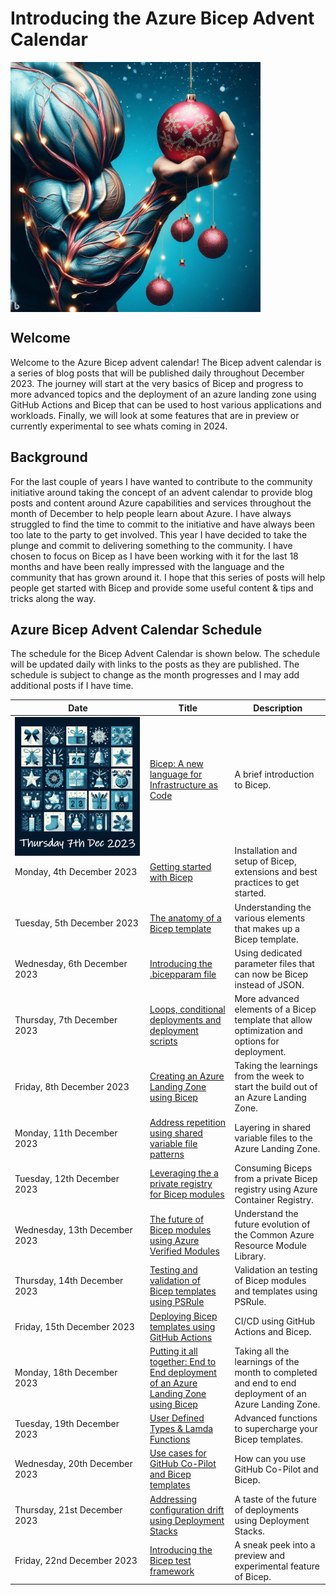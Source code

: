 # Introducing the Azure Bicep Advent Calendar

<!-- markdownlint-disable MD033 -->
<div style="width: 400px; height: 400px; overflow: hidden;">
  <img src="../insight-bicep-advent-calendar/.images/../../blog/.images/edc0a9db-353c-49fb-9843-70bb375a3c62.jpg" alt="Bicep Advent Calendar" style="clip: rect(0px,60px,200px,0px);">
</div>
<!-- markdownlint-restore -->

## Welcome

Welcome to the Azure Bicep advent calendar! The Bicep advent calendar is a series of blog posts that will be published daily throughout December 2023. The journey will start at the very basics of Bicep and progress to more advanced topics and the deployment of an azure landing zone using GitHub Actions and Bicep that can be used to host various applications and workloads. Finally, we will look at some features that are in preview or currently experimental to see whats coming in 2024.

## Background

For the last couple of years I have wanted to contribute to the community initiative around taking the concept of an advent calendar to provide blog posts and content around Azure capabilities and services throughout the month of December to help people learn about Azure. I have always struggled to find the time to commit to the initiative and have always been too late to the party to get involved. This year I have decided to take the plunge and commit to delivering something to the community. I have chosen to focus on Bicep as I have been working with it for the last 18 months and have been really impressed with the language and the community that has grown around it. I hope that this series of posts will help people get started with Bicep and provide some useful content & tips and tricks along the way.

## Azure Bicep Advent Calendar Schedule

The schedule for the Bicep Advent Calendar is shown below. The schedule will be updated daily with links to the posts as they are published. The schedule is subject to change as the month progresses and I may add additional posts if I have time.

| Date                                                                                              | Title                                                                                   | Description                                                                                            |
|---------------------------------------------------------------------------------------------------|-----------------------------------------------------------------------------------------|--------------------------------------------------------------------------------------------------------|
| <div style="width: 200px; height: 200px;"><img src="./.images/7th.png" alt="Bicep Advent Calendar"></div> | [Bicep: A new language for Infrastructure as Code]()                                    | A brief introduction to Bicep.                                                                         |
| Monday, 4th December 2023                                                                         | [Getting started with Bicep]()                                                          | Installation and setup of Bicep, extensions and best practices to get started.                         |
| Tuesday, 5th December 2023                                                                        | [The anatomy of a Bicep template]()                                                     | Understanding the various elements that makes up a Bicep template.                                     |
| Wednesday, 6th December 2023                                                                      | [Introducing the .bicepparam file]()                                                    | Using dedicated parameter files that can now be Bicep instead of JSON.                                 |
| Thursday, 7th December 2023                                                                       | [Loops, conditional deployments and deployment scripts]()                               | More advanced elements of a Bicep template that allow optimization and options for deployment.         |
| Friday, 8th December 2023                                                                         | [Creating an Azure Landing Zone using Bicep]()                                          | Taking the learnings from the week to start the build out of an Azure Landing Zone.                    |
| Monday, 11th December 2023                                                                        | [Address repetition using shared variable file patterns]()                              | Layering in shared variable files to the Azure Landing Zone.                                           |
| Tuesday, 12th December 2023                                                                       | [Leveraging the a private registry for Bicep modules]()                                 | Consuming Biceps from a private Bicep registry using Azure Container Registry.                         |
| Wednesday, 13th December 2023                                                                     | [The future of Bicep modules using Azure Verified Modules]()                            | Understand the future evolution of the Common Azure Resource Module Library.                           |
| Thursday, 14th December 2023                                                                      | [Testing and validation of Bicep templates using PSRule]()                              | Validation an testing of Bicep modules and templates using PSRule.                                     |
| Friday, 15th December 2023                                                                        | [Deploying Bicep templates using GitHub Actions]()                                      | CI/CD using GitHub Actions and Bicep.                                                                  |
| Monday, 18th December 2023                                                                        | [Putting it all together: End to End deployment of an Azure Landing Zone using Bicep]() | Taking all the learnings of the month to completed and end to end deployment of an Azure Landing Zone. |
| Tuesday, 19th December 2023                                                                       | [User Defined Types & Lamda Functions]()                                                | Advanced functions to supercharge your Bicep templates.                                                |
| Wednesday, 20th December 2023                                                                     | [Use cases for GitHub Co-Pilot and Bicep templates]()                                   | How can you use GitHub Co-Pilot and Bicep.                                                             |
| Thursday, 21st December 2023                                                                      | [Addressing configuration drift using Deployment Stacks]()                              | A taste of the future of deployments using Deployment Stacks.                                          |
| Friday, 22nd December 2023                                                                        | [Introducing the Bicep test framework]()                                                | A sneak peek into a preview and experimental feature of Bicep.                                         |
